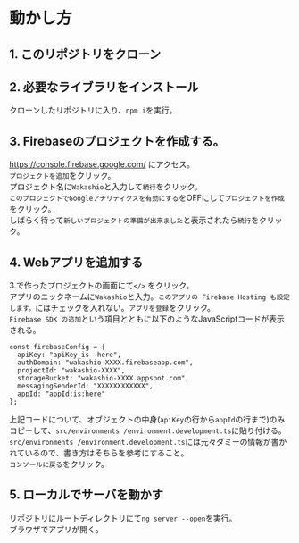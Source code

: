 # 動かし方
## 1. このリポジトリをクローン

## 2. 必要なライブラリをインストール
クローンしたリポジトリに入り、`npm i`を実行。

## 3. Firebaseのプロジェクトを作成する。
https://console.firebase.google.com/ にアクセス。  
`プロジェクトを追加`をクリック。  
プロジェクト名に`Wakashio`と入力して`続行`をクリック。  
`このプロジェクトでGoogleアナリティクスを有効にする`をOFFにして`プロジェクトを作成`をクリック。  
しばらく待って`新しいプロジェクトの準備が出来ました`と表示されたら`続行`をクリック。  

## 4. Webアプリを追加する
3.で作ったプロジェクトの画面にて`</>` をクリック。  
アプリのニックネームに`Wakashio`と入力。`このアプリの Firebase Hosting も設定します。`にはチェックを入れない。`アプリを登録`をクリック。  
`Firebase SDK の追加`という項目とともに以下のようなJavaScriptコードが表示される。  
```JavaScript=
const firebaseConfig = {
  apiKey: "apiKey_is--here",
  authDomain: "wakashio-XXXX.firebaseapp.com",
  projectId: "wakashio-XXXX",
  storageBucket: "wakashio-XXXX.appspot.com",
  messagingSenderId: "XXXXXXXXXXXX",
  appId: "appId:is:here"
};
```
上記コードについて、オブジェクトの中身(`apiKey`の行から`appId`の行まで)のみコピーして、`src/environments
/environment.development.ts`に貼り付ける。  
`src/environments
/environment.development.ts`には元々ダミーの情報が書かれているので、書き方はそちらを参考にすること。  
`コンソールに戻る`をクリック。  

## 5. ローカルでサーバを動かす
リポジトリにルートディレクトリにて`ng server --open`を実行。  
ブラウザでアプリが開く。  
